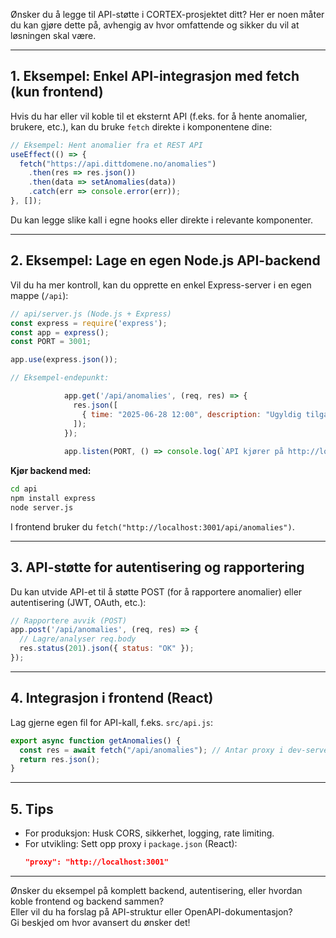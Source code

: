 Ønsker du å legge til API-støtte i CORTEX-prosjektet ditt? Her er noen måter du kan gjøre dette på, avhengig av hvor omfattende og sikker du vil at løsningen skal være.

---

## 1. **Eksempel: Enkel API-integrasjon med fetch (kun frontend)**

Hvis du har eller vil koble til et eksternt API (f.eks. for å hente anomalier, brukere, etc.), kan du bruke `fetch` direkte i komponentene dine:

```js
// Eksempel: Hent anomalier fra et REST API
useEffect(() => {
  fetch("https://api.dittdomene.no/anomalies")
    .then(res => res.json())
    .then(data => setAnomalies(data))
    .catch(err => console.error(err));
}, []);
```
Du kan legge slike kall i egne hooks eller direkte i relevante komponenter.

---

## 2. **Eksempel: Lage en egen Node.js API-backend**

Vil du ha mer kontroll, kan du opprette en enkel Express-server i en egen mappe (`/api`):

```js
// api/server.js (Node.js + Express)
const express = require('express');
const app = express();
const PORT = 3001;

app.use(express.json());

// Eksempel-endepunkt:

            app.get('/api/anomalies', (req, res) => {
              res.json([
                { time: "2025-06-28 12:00", description: "Ugyldig tilgang", type: "Sikkerhet" }
              ]);
            });
            
            app.listen(PORT, () => console.log(`API kjører på http://localhost:${PORT}`));
```
**Kjør backend med:**  
```sh
cd api
npm install express
node server.js
```
I frontend bruker du `fetch("http://localhost:3001/api/anomalies")`.

---

## 3. **API-støtte for autentisering og rapportering**
Du kan utvide API-et til å støtte POST (for å rapportere anomalier) eller autentisering (JWT, OAuth, etc.):

```js
// Rapportere avvik (POST)
app.post('/api/anomalies', (req, res) => {
  // Lagre/analyser req.body
  res.status(201).json({ status: "OK" });
});
```

---

## 4. **Integrasjon i frontend (React)**
Lag gjerne egen fil for API-kall, f.eks. `src/api.js`:

```js
export async function getAnomalies() {
  const res = await fetch("/api/anomalies"); // Antar proxy i dev-server
  return res.json();
}
```

---

## 5. **Tips**
- For produksjon: Husk CORS, sikkerhet, logging, rate limiting.
- For utvikling: Sett opp proxy i `package.json` (React):
  ```json
  "proxy": "http://localhost:3001"
  ```

---

Ønsker du eksempel på komplett backend, autentisering, eller hvordan koble frontend og backend sammen?  
Eller vil du ha forslag på API-struktur eller OpenAPI-dokumentasjon?  
Gi beskjed om hvor avansert du ønsker det!

